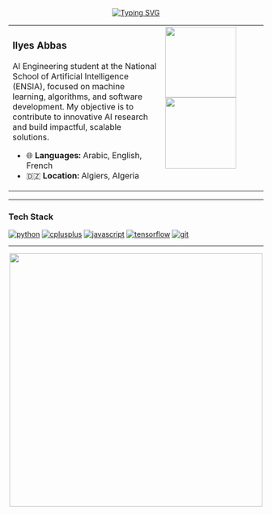 <!--
**ilyyeees/ilyyeees** is a ✨ _special_ ✨ repository because its `README.md` (this file) appears on your GitHub profile.
-->

<div align="center">
  <a href="https://git.io/typing-svg"><img src="https://readme-typing-svg.herokuapp.com?font=Fira+Code&pause=1000&color=00D9FF&center=true&vCenter=true&width=400&lines=AI+Engineering+Student;ENSIA+%7C+2nd+Year;Future+AI+Engineer" alt="Typing SVG" /></a>
</div>

<table>
  <tr>
    <td valign="top" width="60%">

### **Ilyes Abbas**

AI Engineering student at the National School of Artificial Intelligence (ENSIA), focused on machine learning, algorithms, and software development. My objective is to contribute to innovative AI research and build impactful, scalable solutions.

- 🌐 **Languages:** Arabic, English, French
- 🇩🇿 **Location:** Algiers, Algeria

</td>
    <td valign="top" width="40%">

<img height="140em" src="https://github-readme-stats.vercel.app/api?username=ilyyeees&show_icons=true&theme=tokyonight&hide_border=true&bg_color=0D1117"/>
<img height="140em" src="https://github-readme-stats.vercel.app/api/top-langs/?username=ilyyeees&layout=compact&theme=tokyonight&hide_border=true&bg_color=0D1117"/>

</td>
  </tr>
</table>

---

### **Tech Stack**

<p align="left">
  <a href="https://www.python.org" target="_blank" rel="noreferrer"><img src="https://img.shields.io/badge/Python-3776AB?style=for-the-badge&logo=python&logoColor=white" alt="python"/></a>
  <a href="https://isocpp.org/" target="_blank" rel="noreferrer"><img src="https://img.shields.io/badge/C%2B%2B-00599C?style=for-the-badge&logo=c%2B%2B&logoColor=white" alt="cplusplus"/></a>
  <a href="https://developer.mozilla.org/en-US/docs/Web/JavaScript" target="_blank" rel="noreferrer"><img src="https://img.shields.io/badge/JavaScript-F7DF1E?style=for-the-badge&logo=javascript&logoColor=black" alt="javascript"/></a>
  <a href="https://www.tensorflow.org" target="_blank" rel="noreferrer"><img src="https://img.shields.io/badge/TensorFlow-FF6F00?style=for-the-badge&logo=TensorFlow&logoColor=white" alt="tensorflow"/></a>
  <a href="https://git-scm.com/" target="_blank" rel="noreferrer"><img src="https://img.shields.io/badge/Git-F05032?style=for-the-badge&logo=git&logoColor=white" alt="git"/></a>
</p>

---

<div align="center">
  <img src="https://user-images.githubusercontent.com/74038190/225813708-98b745f2-7d22-48cf-9150-083f1b00d6c9.gif" width="500">
</div>
